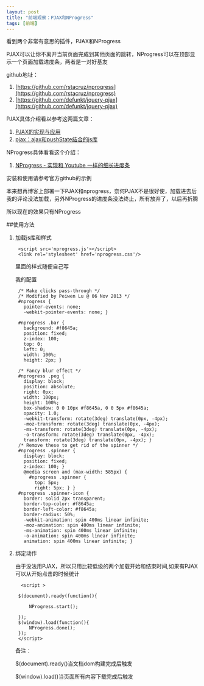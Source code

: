 ```yaml
---
layout: post
title: "前端观察：PJAX和NProgress"
tags: [前端]
---
```


看到两个非常有意思的插件，PJAX和NProgress

PJAX可以让你不离开当前页面完成到其他页面的跳转，NProgress可以在顶部显示一个页面加载进度条，两者是一对好基友

github地址：

1. [https://github.com/rstacruz/nprogress](https://github.com/rstacruz/nprogress)
2. [https://github.com/defunkt/jquery-pjax](https://github.com/defunkt/jquery-pjax)


PJAX具体介绍看以参考这两篇文章：

1. [PJAX的实现与应用](http://www.cnblogs.com/hustskyking/p/history-api-in-html5.html)
2. [pjax：ajax和pushState结合的js库](http://www.welefen.com/pjax-for-ajax-and-pushstate.html)

NProgress具体看看这个介绍：

1. [NProgress - 实现和 Youtube 一样的细长进度条](http://c7sky.com/nprogress.html)

安装和使用请参考官方github的示例

本来想再博客上部署一下PJAX和nprogress，奈何PJAX不是很好使，加载进去后我的评论没法加载，另外NProgress的进度条没法终止，所有放弃了，以后再折腾

所以现在的效果只有NProgress

##使用方法


1. 加载js库和样式

		<script src='nprogress.js'></script>
		<link rel='stylesheet' href='nprogress.css'/>
	
	里面的样式随便自己写
		
	我的配置
		
		/* Make clicks pass-through */
		/* Modified by Peiwen Lu @ 06 Nov 2013 */
		#nprogress {
		  pointer-events: none;
		  -webkit-pointer-events: none; }
		
		#nprogress .bar {
		  background: #f8645a;
		  position: fixed;
		  z-index: 100;
		  top: 0;
		  left: 0;
		  width: 100%;
		  height: 2px; }
		
		/* Fancy blur effect */
		#nprogress .peg {
		  display: block;
		  position: absolute;
		  right: 0px;
		  width: 100px;
		  height: 100%;
		  box-shadow: 0 0 10px #f8645a, 0 0 5px #f8645a;
		  opacity: 1.0;
		  -webkit-transform: rotate(3deg) translate(0px, -4px);
		  -moz-transform: rotate(3deg) translate(0px, -4px);
		  -ms-transform: rotate(3deg) translate(0px, -4px);
		  -o-transform: rotate(3deg) translate(0px, -4px);
		  transform: rotate(3deg) translate(0px, -4px); }
		/* Remove these to get rid of the spinner */
		#nprogress .spinner {
		  display: block;
		  position: fixed;
		  z-index: 100; }
		  @media screen and (max-width: 585px) {
		    #nprogress .spinner {
		      top: 5px;
		      right: 5px; } }
		#nprogress .spinner-icon {
		  border: solid 2px transparent;
		  border-top-color: #f8645a;
		  border-left-color: #f8645a;
		  border-radius: 50%;
		  -webkit-animation: spin 400ms linear infinite;
		  -moz-animation: spin 400ms linear infinite;
		  -ms-animation: spin 400ms linear infinite;
		  -o-animation: spin 400ms linear infinite;
		  animation: spin 400ms linear infinite; }
2. 绑定动作

	 由于没法用PJAX，所以只用比较低级的两个加载开始和结束时间,如果有PJAX可以从开始点击的时候统计
	 
		 <script >
		
		$(document).ready(function(){
		
		    NProgress.start();
		  
		});
		$(window).load(function(){
		    NProgress.done();
		});
		</script>
	
	备注：
		
	$(document).ready()当文档dom构建完成后触发
	
	$(window).load()当页面所有内容下载完成后触发